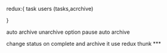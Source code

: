 redux:{
task
users (tasks,acrchive)

}

auto archive
unarchive option
pause auto archive

change status on complete and archive it
use redux thunk \*\*\*
